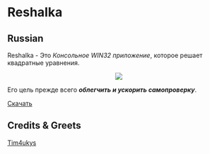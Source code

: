 # Reshalka

## Russian
Reshalka - Это _Консольное WIN32 приложение_, которое решает квадратные уравнения.

<p align="center"><img src="https://i.imgur.com/KBAcYDa.png"></p>

Его цель прежде всего **_облегчить и ускорить самопроверку_**.

[Скачать](https://github.com/Tim4ukys/Reshalka/raw/main/build/Reshalka.exe)

## Credits & Greets
[Tim4ukys](vk.com/tim4ukys)
